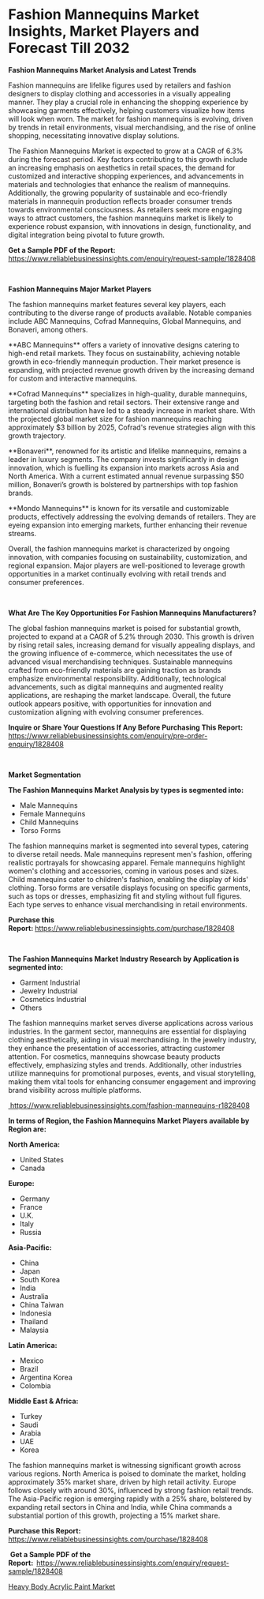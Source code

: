<p><h1>Fashion Mannequins Market Insights, Market Players and Forecast Till 2032</h1></p><p><strong>Fashion Mannequins Market Analysis and Latest Trends</strong></p>
<p><p>Fashion mannequins are lifelike figures used by retailers and fashion designers to display clothing and accessories in a visually appealing manner. They play a crucial role in enhancing the shopping experience by showcasing garments effectively, helping customers visualize how items will look when worn. The market for fashion mannequins is evolving, driven by trends in retail environments, visual merchandising, and the rise of online shopping, necessitating innovative display solutions.</p><p>The Fashion Mannequins Market is expected to grow at a CAGR of 6.3% during the forecast period. Key factors contributing to this growth include an increasing emphasis on aesthetics in retail spaces, the demand for customized and interactive shopping experiences, and advancements in materials and technologies that enhance the realism of mannequins. Additionally, the growing popularity of sustainable and eco-friendly materials in mannequin production reflects broader consumer trends towards environmental consciousness. As retailers seek more engaging ways to attract customers, the fashion mannequins market is likely to experience robust expansion, with innovations in design, functionality, and digital integration being pivotal to future growth.</p></p>
<p><strong>Get a Sample PDF of the Report:&nbsp;</strong> <a href="https://www.reliablebusinessinsights.com/enquiry/request-sample/1828408?utm_campaign=3366&utm_medium=2&utm_source=Github&utm_content=ia&utm_term=01042025&utm_id=fashion-mannequins">https://www.reliablebusinessinsights.com/enquiry/request-sample/1828408</a></p>
<p>&nbsp;</p>
<p><strong>Fashion Mannequins Major Market Players</strong></p>
<p><p>The fashion mannequins market features several key players, each contributing to the diverse range of products available. Notable companies include ABC Mannequins, Cofrad Mannequins, Global Mannequins, and Bonaveri, among others.</p><p>**ABC Mannequins** offers a variety of innovative designs catering to high-end retail markets. They focus on sustainability, achieving notable growth in eco-friendly mannequin production. Their market presence is expanding, with projected revenue growth driven by the increasing demand for custom and interactive mannequins.</p><p>**Cofrad Mannequins** specializes in high-quality, durable mannequins, targeting both the fashion and retail sectors. Their extensive range and international distribution have led to a steady increase in market share. With the projected global market size for fashion mannequins reaching approximately $3 billion by 2025, Cofrad's revenue strategies align with this growth trajectory.</p><p>**Bonaveri**, renowned for its artistic and lifelike mannequins, remains a leader in luxury segments. The company invests significantly in design innovation, which is fuelling its expansion into markets across Asia and North America. With a current estimated annual revenue surpassing $50 million, Bonaveri’s growth is bolstered by partnerships with top fashion brands.</p><p>**Mondo Mannequins** is known for its versatile and customizable products, effectively addressing the evolving demands of retailers. They are eyeing expansion into emerging markets, further enhancing their revenue streams.</p><p>Overall, the fashion mannequins market is characterized by ongoing innovation, with companies focusing on sustainability, customization, and regional expansion. Major players are well-positioned to leverage growth opportunities in a market continually evolving with retail trends and consumer preferences.</p></p>
<p>&nbsp;</p>
<p><strong>What Are The Key Opportunities For Fashion Mannequins Manufacturers?</strong></p>
<p><p>The global fashion mannequins market is poised for substantial growth, projected to expand at a CAGR of 5.2% through 2030. This growth is driven by rising retail sales, increasing demand for visually appealing displays, and the growing influence of e-commerce, which necessitates the use of advanced visual merchandising techniques. Sustainable mannequins crafted from eco-friendly materials are gaining traction as brands emphasize environmental responsibility. Additionally, technological advancements, such as digital mannequins and augmented reality applications, are reshaping the market landscape. Overall, the future outlook appears positive, with opportunities for innovation and customization aligning with evolving consumer preferences.</p></p>
<p><strong>Inquire or Share Your Questions If Any Before Purchasing This Report:</strong> <a href="https://www.reliablebusinessinsights.com/enquiry/pre-order-enquiry/1828408?utm_campaign=3366&utm_medium=2&utm_source=Github&utm_content=ia&utm_term=01042025&utm_id=fashion-mannequins">https://www.reliablebusinessinsights.com/enquiry/pre-order-enquiry/1828408</a></p>
<p>&nbsp;</p>
<p><strong>Market Segmentation</strong></p>
<p><strong>The Fashion Mannequins Market Analysis by types is segmented into:</strong></p>
<p><ul><li>Male Mannequins</li><li>Female Mannequins</li><li>Child Mannequins</li><li>Torso Forms</li></ul></p>
<p><p>The fashion mannequins market is segmented into several types, catering to diverse retail needs. Male mannequins represent men's fashion, offering realistic portrayals for showcasing apparel. Female mannequins highlight women's clothing and accessories, coming in various poses and sizes. Child mannequins cater to children's fashion, enabling the display of kids' clothing. Torso forms are versatile displays focusing on specific garments, such as tops or dresses, emphasizing fit and styling without full figures. Each type serves to enhance visual merchandising in retail environments.</p></p>
<p><strong>Purchase this Report:&nbsp;</strong><a href="https://www.reliablebusinessinsights.com/purchase/1828408?utm_campaign=3366&utm_medium=2&utm_source=Github&utm_content=ia&utm_term=01042025&utm_id=fashion-mannequins">https://www.reliablebusinessinsights.com/purchase/1828408</a></p>
<p>&nbsp;</p>
<p><strong>The Fashion Mannequins Market Industry Research by Application is segmented into:</strong></p>
<p><ul><li>Garment Industrial</li><li>Jewelry Industrial</li><li>Cosmetics Industrial</li><li>Others</li></ul></p>
<p><p>The fashion mannequins market serves diverse applications across various industries. In the garment sector, mannequins are essential for displaying clothing aesthetically, aiding in visual merchandising. In the jewelry industry, they enhance the presentation of accessories, attracting customer attention. For cosmetics, mannequins showcase beauty products effectively, emphasizing styles and trends. Additionally, other industries utilize mannequins for promotional purposes, events, and visual storytelling, making them vital tools for enhancing consumer engagement and improving brand visibility across multiple platforms.</p></p>
<p><a href="https://www.reliablebusinessinsights.com/fashion-mannequins-r1828408?utm_campaign=3366&utm_medium=2&utm_source=Github&utm_content=ia&utm_term=01042025&utm_id=fashion-mannequins">&nbsp;https://www.reliablebusinessinsights.com/fashion-mannequins-r1828408</a></p>
<p><strong>In terms of Region, the Fashion Mannequins Market Players available by Region are:</strong></p>
<p>
    <p> <strong> North America: </strong>
        <ul>
            <li>United States</li>
            <li>Canada</li>
        </ul>
        </p> 
    <p> <strong> Europe: </strong>
        <ul>
            <li>Germany</li>
            <li>France</li>
            <li>U.K.</li>
            <li>Italy</li>
            <li>Russia</li>
        </ul>
        </p> 
    <p> <strong> Asia-Pacific: </strong>
        <ul>
            <li>China</li>
            <li>Japan</li>
            <li>South Korea</li>
            <li>India</li>
            <li>Australia</li>
            <li>China Taiwan</li>
            <li>Indonesia</li>
            <li>Thailand</li>
            <li>Malaysia</li>
        </ul>
        </p> 
    <p> <strong> Latin America: </strong>
        <ul>
            <li>Mexico</li>
            <li>Brazil</li>
            <li>Argentina Korea</li>
            <li>Colombia</li>
        </ul>
        </p> 
    <p> <strong> Middle East & Africa: </strong>
        <ul>
            <li>Turkey</li>
            <li>Saudi</li>
            <li>Arabia</li>
            <li>UAE</li>
            <li>Korea</li>
        </ul>
    </p>
    </p>
<p><p>The fashion mannequins market is witnessing significant growth across various regions. North America is poised to dominate the market, holding approximately 35% market share, driven by high retail activity. Europe follows closely with around 30%, influenced by strong fashion retail trends. The Asia-Pacific region is emerging rapidly with a 25% share, bolstered by expanding retail sectors in China and India, while China commands a substantial portion of this growth, projecting a 15% market share.</p></p>
<p><strong>Purchase this Report: </strong><a href="https://www.reliablebusinessinsights.com/purchase/1828408?utm_campaign=3366&utm_medium=2&utm_source=Github&utm_content=ia&utm_term=01042025&utm_id=fashion-mannequins">https://www.reliablebusinessinsights.com/purchase/1828408</a></p>
<p>&nbsp;<strong>Get a Sample PDF of the Report:&nbsp;&nbsp;</strong><a href="https://www.reliablebusinessinsights.com/enquiry/request-sample/1828408?utm_campaign=3366&utm_medium=2&utm_source=Github&utm_content=ia&utm_term=01042025&utm_id=fashion-mannequins">https://www.reliablebusinessinsights.com/enquiry/request-sample/1828408</a></p>
<p><strong></strong></p>
<p><p><a href="https://github.com/braisykhwezi/Market-Research-Report-List-1/blob/main/heavy-body-acrylic-paint-market.md?utm_campaign=3366&utm_medium=2&utm_source=Github&utm_content=ia&utm_term=01042025&utm_id=fashion-mannequins">Heavy Body Acrylic Paint Market</a></p></p>